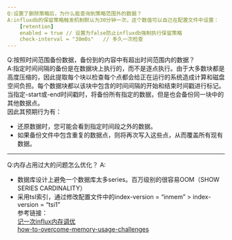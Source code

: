 ```yaml
---
Q:设置了删除策略后，为什么能查询到策略范围外的数据？  
A:influxdb的保留策略触发机制默认为30分钟一次，这个数值可以自己在配置文件中设置：  
    [retention]  
    enabled = true // 设置为false防止influxdb强制执行保留策略
    check-interval = "30m0s"   // 多久一次检查 
--- 
```

Q:按照时间范围备份数据，备份到的内容中有超出时间范围内的数据？  
A:指定时间间隔的备份是在数据块上执行的，而不是逐点执行。由于大多数块都是高度压缩的，因此提取每个块以检查每个点都会给正在运行的系统造成计算和磁盘空间负担。每个数据块都以该块中包含的时间间隔的开始和结束时间戳进行标记。当指定-start或-end时间戳时，将备份所有指定的数据，但是也会备份同一块中的其他数据点。  
  因此其预期行为有：
  + 还原数据时，您可能会看到指定时间段之外的数据。
  + 如果备份文件中包含重复的数据点，则将再次写入这些点，从而覆盖所有现有数据。
---
Q:内存占用过大的问题怎么优化？
A:
+ 数据库设计上避免一个数据库太多series。百万级别的很容易OOM（SHOW SERIES CARDINALITY）   
+ 采用tsl索引，通过修改配置文件中的index-version = “inmem” > index-version = “tsi1”   
参考链接：   
[记一次influx内存调优](https://www.jianshu.com/p/dbbb73b537e1)   
[how-to-overcome-memory-usage-challenges](https://www.influxdata.com/blog/how-to-overcome-memory-usage-challenges-with-the-time-series-index/)

    